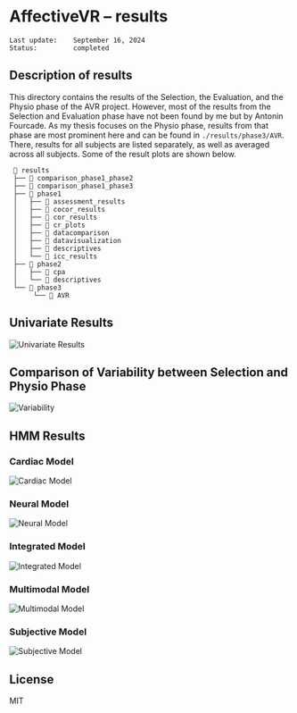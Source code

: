 # AffectiveVR – **results**

    Last update:    September 16, 2024
    Status:         completed


## Description of results

This directory contains the results of the Selection, the Evaluation, and the Physio phase of the AVR project. However, most of the results from the Selection and Evaluation phase have not been found by me but by Antonin Fourcade. As my thesis focuses on the Physio phase, results from that phase are most prominent here and can be found in `./results/phase3/AVR`. There, results for all subjects are listed separately, as well as averaged across all subjects. Some of the result plots are shown below.

     📂 results
     ├── 📁 comparison_phase1_phase2
     ├── 📁 comparison_phase1_phase3
     ├── 📁 phase1
     │   ├── 📁 assessment_results
     │   ├── 📁 cocor_results
     │   ├── 📁 cor_results
     │   ├── 📁 cr_plots
     │   ├── 📁 datacomparison
     │   ├── 📁 datavisualization
     │   ├── 📁 descriptives
     │   └── 📁 icc_results
     ├── 📁 phase2
     │   ├── 📁 cpa
     │   └── 📁 descriptives
     └── 📁 phase3
          └── 📁 AVR

## Univariate Results

![Univariate Results](results/phase3/AVR/avg/average_timeseries.png)

## Comparison of Variability between Selection and Physio Phase

![Variability](results/comparison_phase1_phase3/raincloud_phase1_phase3_std_dev_annotation.png)

## HMM Results

### Cardiac Model

![Cardiac Model](publications/thesis/figures/phase3_cardiac_model.png)

### Neural Model

![Neural Model](publications/thesis/figures/phase3_neural_model.png)

### Integrated Model

![Integrated Model](publications/thesis/figures/phase3_integrated_model.png)

### Multimodal Model

![Multimodal Model](publications/thesis/figures/phase3_multimodal_model.png)

### Subjective Model

![Subjective Model](publications/thesis/figures/phase3_subjective_model.png)

## License
MIT